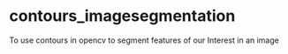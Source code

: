 # contours_imagesegmentation
To use contours in opencv to segment features of our Interest in an image 
